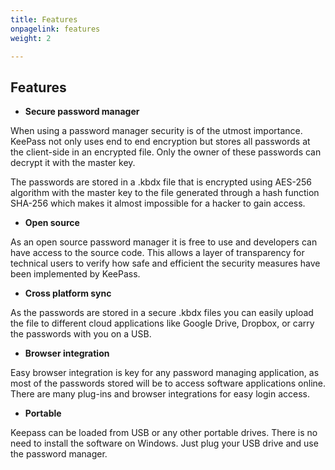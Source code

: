 ```yaml
---
title: Features
onpagelink: features
weight: 2

---
```


Features
--------

- **Secure password manager**
 
When using a password manager security is of the utmost importance. KeePass not only uses end to end encryption but stores all passwords at the client-side in an encrypted file. Only the owner of these passwords can decrypt it with the master key.

The passwords are stored in a .kbdx file that is encrypted using AES-256 algorithm with the master key to the file generated through a hash function SHA-256 which makes it almost impossible for a hacker to gain access.

- **Open source**
 
As an open source password manager it is free to use and developers can have access to the source code. This allows a layer of transparency for technical users to verify how safe and efficient the security measures have been implemented by KeePass.

- **Cross platform sync**
 
As the passwords are stored in a secure .kbdx files you can easily upload the file to different cloud applications like Google Drive, Dropbox, or carry the passwords with you on a USB.

- **Browser integration**
 
Easy browser integration is key for any password managing application, as most of the passwords stored will be to access software applications online. There are many plug-ins and browser integrations for easy login access.

- **Portable**
 
Keepass can be loaded from USB or any other portable drives. There is no need to install the software on Windows. Just plug your USB drive and use the password manager.